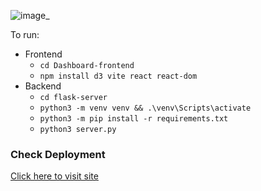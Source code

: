 
![image_](https://github.com/user-attachments/assets/a0c44812-8b65-4dec-94d2-944e0b998451)

To run: <br/>

- Frontend
  - `cd Dashboard-frontend`
  - `npm install d3 vite react react-dom`
- Backend
  - `cd flask-server`
  - `python3 -m venv venv && .\venv\Scripts\activate`
  - `python3 -m pip install -r requirements.txt`
  - `python3 server.py`

### Check Deployment
[Click here to visit site](https://world-population-dashboard.vercel.app/)
